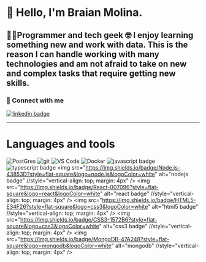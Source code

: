 # 👋 Hello, I'm Braian Molina.
👨‍💻Programmer and tech geek 🤓
I enjoy learning something new and work with data.
This is the reason I can handle working with many technologies and am not afraid to take on new and complex tasks that require getting new skills.
---

### 🔗 Connect with me
<p>
<a href="www.linkedin.com/in/braian-gabriel-molina" title="@Braian Molina on Linkedin"><img align="center" src="https://img.shields.io/badge/@marsidev-0A66C2?style=flat-square&logo=linkedin&logoColor=white&link=www.linkedin.com/in/braian-gabriel-molina" alt="linkedin badge"/></a>
</p>

---

# Languages and tools

<img
  alt="PostGres"
  src="https://img.shields.io/badge/postgres-%23316192.svg?style=for-the-badge&logo=postgresql&logoColor=white"
/>
<img
  alt="git"
  src="https://img.shields.io/badge/-Git-F05032?&style=for-the-badge&logo=git&logoColor=white"
/>
<img
  alt="VS Code"
  src="https://img.shields.io/static/v1?style=for-the-badge&message=VS+Code&color=007ACC&logo=Visual+Studio+Code&logoColor=FFFFFF&label="
/>
<img
  alt="Docker"
  src="https://img.shields.io/badge/-Docker-46a2f1?&style=flat-square&logo=docker&logoColor=white"
/>
<img
  src="https://img.shields.io/badge/JavaScript-F7DF1E?style=flat-square&logo=javascript&logoColor=black"
  alt="javascript badge"
/>
<img
  src="https://img.shields.io/badge/TypeScript-3178C6?style=flat-square&logo=typescript&logoColor=white"
  alt="typescript badge"
/>
<img
  src="https://img.shields.io/badge/Node.js-43853D?style=flat-square&logo=node.js&logoColor=white"
  alt="nodejs badge"
  //style="vertical-align: top; margin: 4px"
/>
<img
  src="https://img.shields.io/badge/React-007096?style=flat-square&logo=react&logoColor=white"
  alt="react badge"
  //style="vertical-align: top; margin: 4px"
/>
<img
  src="https://img.shields.io/badge/HTML5-E34F26?style=flat-square&logo=css3&logoColor=white"
  alt="html5 badge"
  //style="vertical-align: top; margin: 4px"
/>
<img
  src="https://img.shields.io/badge/CSS3-1572B6?style=flat-square&logo=css3&logoColor=white"
  alt="css3 badge"
  //style="vertical-align: top; margin: 4px"
/>
<img
  src="https://img.shields.io/badge/MongoDB-47A248?style=flat-square&logo=mongodb&logoColor=white"
  alt="mongodb"
  //style="vertical-align: top; margin: 4px"
/>
